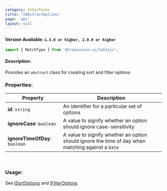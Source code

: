 ```yaml
---
category: Interfaces
title: 'IAbstractOptions'
page: 'api'
layout: null
---
```


#### Version Available: `1.3.0 or higher, 2.0.0 or higher`

```typescript
import { MatchType } from '@transunion-ui/tablejs';
```

#### Description:

Provides an `abstract` class for creating sort and filter options

### Properties:

| Property          | Description   |
| ------------- | ------------- |
| **id**: `string` | An identifier for a particular set of options |
| **ignoreCase**: `boolean` | A value to signify whether an option should ignore case-sensitivity |
| **ignoreTimeOfDay**: `boolean` | A value to signify whether an option should ignore the time of day when matching against a `Date` |

<br/>

### Usage:

See [ISortOptions](./#/i-sort-options) and [IFilterOptions](./#/i-filter-options)


